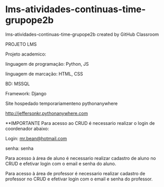 # lms-atividades-continuas-time-grupope2b
lms-atividades-continuas-time-grupope2b created by GitHub Classroom

PROJETO LMS

Projeto academico:

linguagem de programação: Python, JS

linguagem de marcação: HTML, CSS

BD: MSSQL


Framework: Django



Site hospedado temporariamenteno pythonanywhere

http://jeffersonkr.pythonanywhere.com

**IMPORTANTE
Para acesso ao CRUD é necessario realizar o login de coordenador abaixo:

Login: mr.bean@hotmail.com

senha: senha



Para acesso à área de aluno é necessario realizar cadastro de aluno no CRUD e efetivar login com o email e senha do aluno.

Para acesso à área de professor é necessario realizar cadastro de professor no CRUD e efetivar login com o email e senha do professor.

